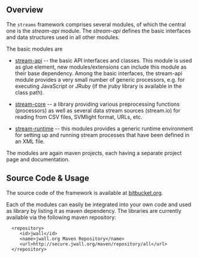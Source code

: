 

Overview
--------

The `streams` framework comprises several modules, of which the central one is the
*stream-api* module. The *stream-api* defines the basic interfaces and data structures
used in all other modules.

The basic modules are
  
  * [stream-api](stream-api/index.html) -- the basic API interfaces and classes. This
    module is used as glue element, new modules/extensions can include this module as
    their base dependency.
    Among the basic interfaces, the stream-api module provides a very small number of 
    generic processors, e.g. for executing JavaScript or JRuby (if the jruby library
    is available in the class path).

  * [stream-core](stream-core/index.html) -- a library providing various preprocessing
    functions (processors) as well as several data stream sources (stream.io) for
    reading from CSV files, SVMlight format, URLs, etc.

  * [stream-runtime](stream-runtime/index.html) -- this modules provides a generic
    runtime environment for setting up and running stream processes that have been
    defined in an XML file.

The modules are again maven projects, each having a separate project page and
documentation.



Source Code & Usage
-------------------

The source code of the framework is available at [bitbucket.org](https://bitbucket.org/cbockermann/streams/).

Each of the modules can easily be integrated into your own code and used as library by
listing it as maven dependency. The libraries are currently available via the following
maven repository:

      <repository>
         <id>jwall</id>
         <name>jwall.org Maven Repository</name>
         <url>http://secure.jwall.org/maven/repository/all</url>
      </repository>
